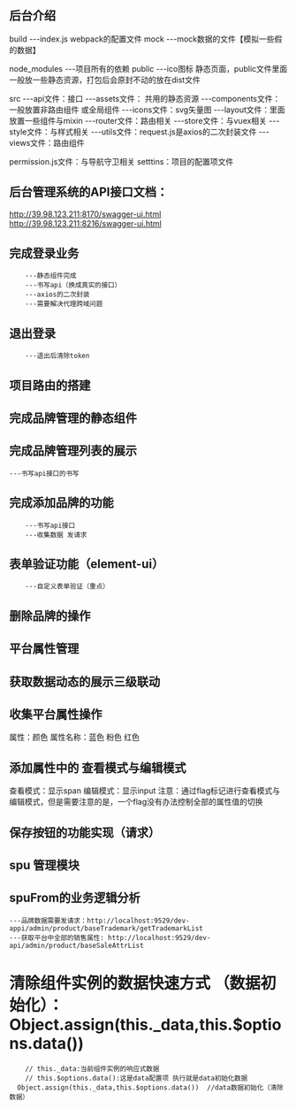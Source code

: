 ## 后台介绍
build
    ---index.js webpack的配置文件
mock
    ---mock数据的文件【模拟一些假的数据】

node_modules
    ---项目所有的依赖
public
    ---ico图标 静态页面，public文件里面一般放一些静态资源，打包后会原封不动的放在dist文件

src
    ---api文件：接口
    ---assets文件： 共用的静态资源
    ---components文件：一般放置非路由组件 或全局组件
    ---icons文件：svg矢量图
    ---layout文件：里面放置一些组件与mixin
    ---router文件：路由相关
    ---store文件：与vuex相关
    ---style文件：与样式相关
    ---utils文件：request.js是axios的二次封装文件
    ---views文件：路由组件

permission.js文件：与导航守卫相关
setttins：项目的配置项文件



## 后台管理系统的API接口文档：
http://39.98.123.211:8170/swagger-ui.html
http://39.98.123.211:8216/swagger-ui.html

## 完成登录业务
        ---静态组件完成
        ---书写api（换成真实的接口）
        ---axios的二次封装
        ---需要解决代理跨域问题

##  退出登录
        ---退出后清除token

## 项目路由的搭建

## 完成品牌管理的静态组件

## 完成品牌管理列表的展示
    ---书写api接口的书写

## 完成添加品牌的功能
        ---书写api接口
        ---收集数据 发请求

## 表单验证功能（element-ui）
        ---自定义表单验证（重点）

## 删除品牌的操作

## 平台属性管理

## 获取数据动态的展示三级联动

## 收集平台属性操作
属性：颜色
属性名称：蓝色 粉色 红色

## 添加属性中的 查看模式与编辑模式

查看模式：显示span
编辑模式：显示input
注意：通过flag标记进行查看模式与编辑模式，但是需要注意的是，一个flag没有办法控制全部的属性值的切换


## 保存按钮的功能实现（请求）

## spu 管理模块

## spuFrom的业务逻辑分析
    ---品牌数据需要发请求：http://localhost:9529/dev-appi/admin/product/baseTrademark/getTrademarkList
    ---获取平台中全部的销售属性: http://localhost:9529/dev-api/admin/product/baseSaleAttrList

# 清除组件实例的数据快速方式  （数据初始化）：Object.assign(this._data,this.$options.data())
        // this._data:当前组件实例的响应式数据
        // this.$options.data():这是data配置项 执行就是data初始化数据
      Object.assign(this._data,this.$options.data())  //data数据初始化（清除数据）